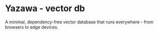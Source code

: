 # Yazawa - vector db

A minimal, dependency-free vector database that runs everywhere - from browsers to edge devices.
